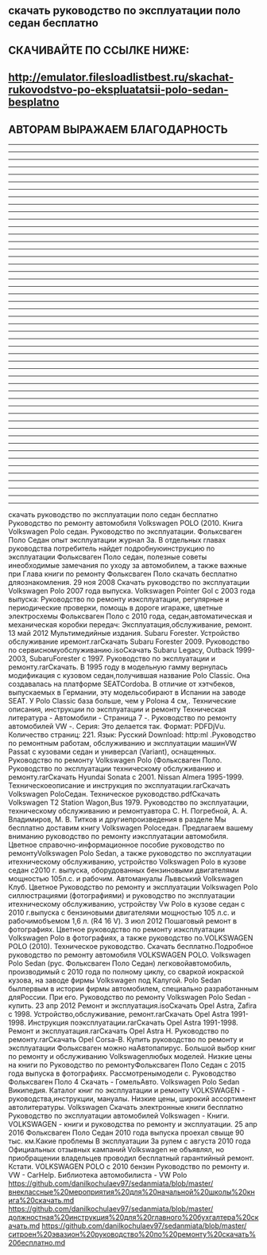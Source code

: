 скачать руководство по эксплуатации поло седан бесплатно
--------------------------------------------------
СКАЧИВАЙТЕ ПО ССЫЛКЕ НИЖЕ:
--------------------------------------------------
http://emulator.filesloadlistbest.ru/skachat-rukovodstvo-po-ekspluatatsii-polo-sedan-besplatno
--------------------------------------------------
АВТОРАМ ВЫРАЖАЕМ БЛАГОДАРНОСТЬ
--------------------------------------------------
--------------------------------------------------
--------------------------------------------------
--------------------------------------------------
--------------------------------------------------
--------------------------------------------------
--------------------------------------------------
--------------------------------------------------
--------------------------------------------------
--------------------------------------------------
--------------------------------------------------
--------------------------------------------------
--------------------------------------------------
--------------------------------------------------
--------------------------------------------------
--------------------------------------------------
--------------------------------------------------
--------------------------------------------------
--------------------------------------------------
--------------------------------------------------
--------------------------------------------------
--------------------------------------------------
--------------------------------------------------
--------------------------------------------------
--------------------------------------------------
--------------------------------------------------
--------------------------------------------------
--------------------------------------------------
--------------------------------------------------
--------------------------------------------------
--------------------------------------------------
--------------------------------------------------
--------------------------------------------------
--------------------------------------------------
--------------------------------------------------
--------------------------------------------------
--------------------------------------------------
--------------------------------------------------
--------------------------------------------------
--------------------------------------------------
--------------------------------------------------
--------------------------------------------------
--------------------------------------------------
--------------------------------------------------
--------------------------------------------------
--------------------------------------------------
--------------------------------------------------
--------------------------------------------------
--------------------------------------------------
--------------------------------------------------
скачать руководство по эксплуатации поло седан бесплатно Руководство по ремонту автомобиля Volkswagen POLO (2010. Книга Volkswagen Polo седан. Руководство по эксплуатации. Фольксваген Поло Седан  опыт эксплуатации  журнал За. В отдельных главах руководства потребитель найдет подробнуюинструкцию по эксплуатации Фольксваген Поло седан, полезные советы инеобходимые замечания по уходу за автомобилем, а также важные при Глава книги по ремонту Фольксваген Поло скачать бесплатно дляознакомления. 29 ноя 2008  Скачать руководство по эксплуатации Volkswagen Polo 2007 года выпуска. Volkswagen Pointer  Gol c 2003 года выпуска: Руководство по ремонту иэксплуатации, регулярные и периодические проверки, помощь в дороге игараже, цветные электросхемы  Фольксваген Поло с 2010 года, седан,автоматическая и механическая коробки передач: Эксплуатация,обслуживание, ремонт. 13 май 2012  Мультимедийные издания. Subaru Forester. Устройство обслуживание иремонт.rarСкачать Subaru Forester 2009. Руководство по сервисномуобслуживанию.isoСкачать Subaru Legacy, Outback 1999-2003, SubaruForester с 1997. Руководство по эксплуатации и ремонту.rarСкачать. В 1995 году в модельную гамму вернулась модификация с кузовом седан,получившая название Polo Classic. Она создавалась на платформе SEATCordoba. В отличие от хэтчбеков, выпускаемых в Германии, эту модельсобирают в Испании на заводе SEAT. У Polo Classic база больше, чем у Poloна 4 см,. Технические описания, инструкции по эксплуатации и ремонту
Техническая литература - Автомобили - Страница 7 -. Руководство по ремонту автомобилей VW -. Серия: Это делается так. Формат: PDFDjVu. Количество страниц: 221. Язык: Русский Download: http:ml .Руководство по ремонтным работам, обслуживанию и эксплуатации машинVW Passat с кузовами седан и универсал (Variant), оснащенных. Руководство по ремонту Volkswagen Polo (Фольксваген Поло. Руководство по эксплуатации техническому обслуживанию и ремонту.rarСкачать Hyundai Sonata с 2001.  Nissan Almera 1995-1999. Техническоеописание и инструкция по эксплуатации.rarСкачать  Volkswagen PoloСедан. Техническое руководство.pdfСкачать Volkswagen T2 Station Wagon,Bus 1979. Руководство по эксплуатации, техническому обслуживанию и ремонтуавтора С. Н. Погребной, А. А. Владимиров, М. В. Титков и другиепроизведения в разделе  Мы бесплатно доставим книгу Volkswagen Poloседан.  Предлагаем вашему вниманию руководство по ремонту иэксплуатации автомобиля. Цветное справочно-информационное пособие руководство по ремонтуVolkswagen Polo Sedan, а также руководство по эксплуатации итехническому обслуживанию, устройство Volkswagen Polo в кузове седан с2010 г. выпуска, оборудованных бензиновыми двигателями мощностью 105л.с. и рабочим. Автомануалы  Льввський Volkswagen Клуб. Цветное Руководство по ремонту и эксплуатации Volkswagen Polo силлюстрациями (фотографиями) и руководство по эксплуатации итехническому обслуживанию, устройству Vw Polo в кузове седан с 2010 г.выпуска с бензиновыми двигателями мощностью 105 л.с. и рабочимобъемом 1,6 л. (R4 16 V).
3 июл 2012  Пошаговый ремонт в фотографиях. Цветное руководство по ремонту иэксплуатации Volkswagen Polo в фотографиях, а также руководство по.VOLKSWAGEN POLO (2010). Техническое руководство. Скачать бесплатно.Подробное руководство по ремонту автомобиля VOLKSWAGEN POLO. Volkswagen Polo Sedan (рус. Фольксваген Поло Седан)  легковойавтомобиль, производимый с 2010 года по полному циклу, со сваркой иокраской кузова, на заводе фирмы Volkswagen под Калугой. Polo Sedan былпервым в истории фирмы автомобилем, специально разработанным дляРоссии. При его. Руководство по ремонту Volkswagen Polo Sedan - купить. 23 апр 2012  Ремонт и эксплуатация.isoСкачать Opel Astra, Zafira с 1998. Устройство,обслуживание, ремонт.rarСкачать Opel Astra 1991-1998. Инструкция поэксплуатации.rarСкачать Opel Astra 1991-1998. Ремонт и эксплуатация.rarСкачать Opel Astra H. Руководство по ремонту.rarСкачать Opel Corsa-B. Купить руководство по ремонту и эксплуатации Фольксваген можно наАвтопапирус. Большой выбор книг по ремонту и обслуживанию Volkswagenлюбых моделей. Низкие цены на книги по  Руководство по ремонтуФольксваген Поло Седан с 2015 года выпуска в фотографиях. Рассмотренымодели с. Руководство Фольксваген Поло 4  Скачать - ГомельАвто. Volkswagen Polo Sedan  Википедия. Каталог книг по эксплуатации и ремонту VOLKSWAGEN - руководства,инструкции, мануалы. Низкие цены, широкий ассортимент автолитературы. Volkswagen  Скачать электронные книги бесплатно
Руководство по эксплуатации автомобилей Volkswagen - Книги. VOLKSWAGEN - книги и руководства по ремонту и эксплуатации. 25 апр 2016  Фольксваген Поло Седан 2010 года выпуска проехал свыще 90 тыс. км.Какие проблемы  В эксплуатации За рулем  с августа 2010 года Официальных отзывных кампаний Volkswagen не объявлял, но приобращении владельцев проводил бесплатный гарантийный ремонт. Кстати. VOLKSWAGEN POLO с 2010 бензин Руководство по ремонту и. VW - CarHelp. Библиотека автомобилиста - VW Polo
https://github.com/danilkochulaev97/sedanmiata/blob/master/внеклассные%20мероприятия%20для%20начальной%20школы%20книга%20скачать.md
https://github.com/danilkochulaev97/sedanmiata/blob/master/должностная%20инструкция%20для%20главного%20бухгалтера%20скачать.md
https://github.com/danilkochulaev97/sedanmiata/blob/master/ситроен%20эвазион%20руководство%20по%20ремонту%20скачать%20бесплатно.md